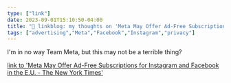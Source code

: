 ```yaml
---
type: ["link"]
date: 2023-09-01T15:10:50-04:00
title: "🔗 linkblog: my thoughts on 'Meta May Offer Ad-Free Subscriptions for Instagram and Facebook in the E.U. - The New York Times'"
tags: ["advertising","Meta","Facebook","Instagram","privacy"]
---
```

I'm in no way Team Meta, but this may not be a terrible thing?  
 

[link to 'Meta May Offer Ad-Free Subscriptions for Instagram and Facebook in the E.U. - The New York Times'](https://www.nytimes.com/2023/09/01/technology/meta-instagram-facebook-ads-europe.html)

